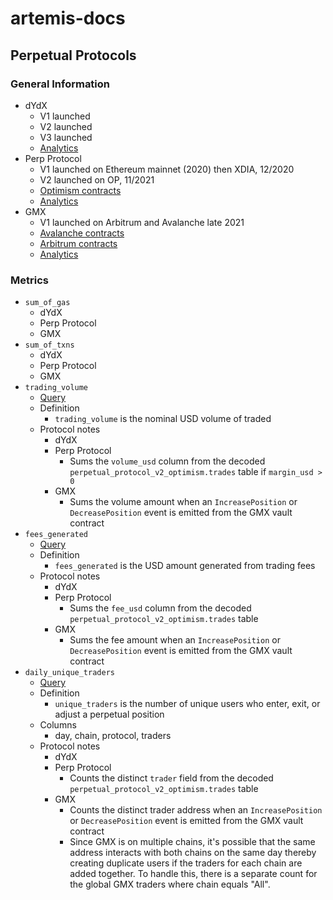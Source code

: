 # artemis-docs

## Perpetual Protocols
  
### General Information

* dYdX
  * V1 launched 
  * V2 launched
  * V3 launched
  * [Analytics](https://dydx.metabaseapp.com/public/dashboard/5fa0ea31-27f7-4cd2-8bb0-bc24473ccaa3)
* Perp Protocol
  * V1 launched on Ethereum mainnet (2020) then XDIA, 12/2020
  * V2 launched on OP, 11/2021
  * [Optimism contracts](https://metadata.perp.exchange/v2/optimism.json)
  * [Analytics](https://dune.com/momir/Perpetual-Protocol-v2)
* GMX
  * V1 launched on Arbitrum and Avalanche late 2021
  * [Avalanche contracts](https://gmxio.gitbook.io/gmx/contracts#avalanche)
  * [Arbitrum contracts](https://gmxio.gitbook.io/gmx/contracts#arbitrum)
  * [Analytics](https://stats.gmx.io/#/)

### Metrics

* `sum_of_gas`
  * dYdX
  * Perp Protocol
  * GMX
* `sum_of_txns`
  * dYdX
  * Perp Protocol
  * GMX
* `trading_volume`
  * [Query](https://dune.com/queries/1668657)
  * Definition
    * `trading_volume` is the nominal USD volume of traded
  * Protocol notes
    * dYdX
    * Perp Protocol
      * Sums the `volume_usd` column from the decoded `perpetual_protocol_v2_optimism.trades` table if `margin_usd > 0`
    * GMX
      * Sums the volume amount when an `IncreasePosition` or `DecreasePosition` event is emitted from the GMX vault contract    
* `fees_generated`
  * [Query](https://dune.com/queries/1668739)
  * Definition
    * `fees_generated` is the USD amount generated from trading fees
  * Protocol notes
    * dYdX
    * Perp Protocol
      * Sums the `fee_usd` column from the decoded `perpetual_protocol_v2_optimism.trades` table
    * GMX
      * Sums the fee amount when an `IncreasePosition` or `DecreasePosition` event is emitted from the GMX vault contract   
* `daily_unique_traders`
  * [Query](https://dune.com/queries/1668423)
  * Definition
    * `unique_traders` is the number of unique users who enter, exit, or adjust a perpetual position
  * Columns
    * day, chain, protocol, traders
  * Protocol notes
    * dYdX
    * Perp Protocol
      * Counts the distinct `trader` field from the decoded `perpetual_protocol_v2_optimism.trades` table
    * GMX
      * Counts the distinct trader address when an `IncreasePosition` or `DecreasePosition` event is emitted from the GMX vault contract
      * Since GMX is on multiple chains, it's possible that the same address interacts with both chains on the same day thereby creating duplicate users if the traders for each chain are added together. To handle this, there is a separate count for the global GMX traders where chain equals "All".






